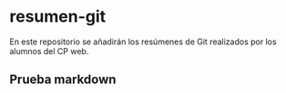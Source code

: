 # resumen-git
En este repositorio se añadirán los resúmenes de Git realizados por los alumnos del CP web.
## Prueba markdown
